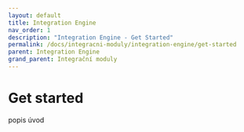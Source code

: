 ```yaml
---
layout: default
title: Integration Engine
nav_order: 1
description: "Integration Engine - Get Started"
permalink: /docs/integracni-moduly/integration-engine/get-started
parent: Integration Engine
grand_parent: Integrační moduly
---
```


# Get started

popis úvod
